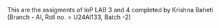 This are the assigments of IoP LAB 3 and 4 completed by Krishna Baheti (Branch - AI, Roll no. = U24AI133, Batch -2)
